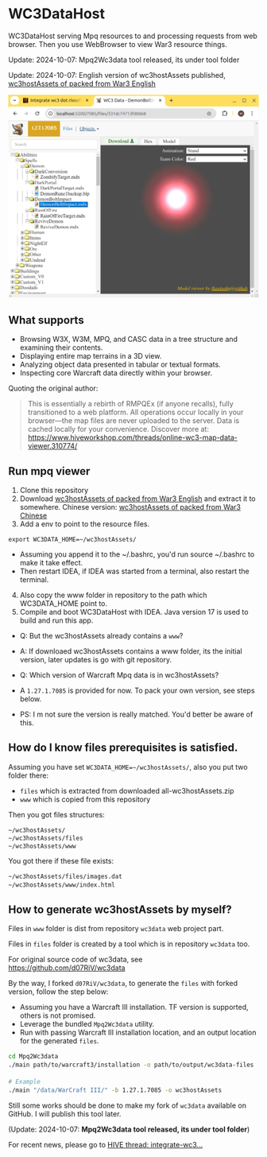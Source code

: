 
# WC3DataHost
WC3DataHost serving Mpq resources to and processing requests from web browser.
Then you use WebBrowser to view War3 resource things.

Update: 2024-10-07: Mpq2Wc3data tool released, its under tool folder

Update: 2024-10-07: English version of wc3hostAssets published, [wc3hostAssets of packed from War3 English](https://drive.google.com/file/d/1zkgzlJoIZUrUzQKnL-t5CCZkLw4ofGgw/view?usp=sharing)

![preview](./ss/preview.png)

## What supports
- Browsing W3X, W3M, MPQ, and CASC data in a tree structure and examining their contents.
- Displaying entire map terrains in a 3D view.
- Analyzing object data presented in tabular or textual formats.
- Inspecting core Warcraft data directly within your browser.

Quoting the original author:
> This is essentially a rebirth of RMPQEx (if anyone recalls), fully transitioned to a web platform.
All operations occur locally in your browser—the map files are never uploaded to the server. Data is cached locally for your convenience.
Discover more at: <https://www.hiveworkshop.com/threads/online-wc3-map-data-viewer.310774/>


## Run mpq viewer
1. Clone this repository
2. Download [wc3hostAssets of packed from War3 English](https://drive.google.com/file/d/1zkgzlJoIZUrUzQKnL-t5CCZkLw4ofGgw/view?usp=sharing) and extract it to somewhere. Chinese version: [wc3hostAssets of packed from War3 Chinese](https://drive.google.com/file/d/1cusUHkkwODopV39KQw9x6wyPbWBKULyz/view?usp=drive_link)
3. Add a env to point to the resource files.
```
export WC3DATA_HOME=~/wc3hostAssets/
```
- Assuming you append it to the ~/.bashrc, you'd run source ~/.bashrc to make it take effect.
- Then restart IDEA, if IDEA was started from a terminal, also restart the terminal.
4. Also copy the www folder in repository to the path which WC3DATA_HOME point to.
5. Compile and boot WC3DataHost with IDEA. Java version 17 is used to build and run this app.

- Q: But the wc3hostAssets already contains a `www`?
- A: If downloaed wc3hostAssets contains a www folder, its the initial version, later updates is go with git repository.

- Q: Which version of Warcraft Mpq data is in wc3hostAssets?
 - A `1.27.1.7085` is provided for now. To pack your own version, see steps below.
- PS: I m not sure the version is really matched. You'd better be aware of this.




## How do I know files prerequisites is satisfied.
Assuming you have set `WC3DATA_HOME=~/wc3hostAssets/`,
also you put two folder there:
- `files` which is extracted from downloaded all-wc3hostAssets.zip
- `www` which is copied from this repository

Then you got files structures:
```
~/wc3hostAssets/
~/wc3hostAssets/files
~/wc3hostAssets/www
```

You got there if these file exists:
```dtd
~/wc3hostAssets/files/images.dat
~/wc3hostAssets/www/index.html
```


## How to generate wc3hostAssets by myself?

Files in `www` folder is dist from repository `wc3data` web project part.

Files in `files` folder is created by a tool which is in repository `wc3data` too.

For original source code of wc3data, see https://github.com/d07RiV/wc3data

By the way, I forked `d07RiV/wc3data`, to generate the `files` with forked version, follow the step below:
   - Assuming you have a Warcraft III installation. TF version is supported, others is not promised.
   - Leverage the bundled `Mpq2Wc3data` utility.
   - Run with passing Warcraft III installation location, and an output location for the generated `files`.
   ```sh
   cd Mpq2Wc3data
   ./main path/to/warcraft3/installation -o path/to/output/wc3data-files

   # Example
   ./main "/data/WarCraft III/" -b 1.27.1.7085 -o wc3hostAssets
   ```
Still some works should be done to make my fork of `wc3data` available on GitHub. I will publish this tool later.

(Update: 2024-10-07: <b>Mpq2Wc3data tool released, its under tool folder</b>)

For recent news, please go to [HIVE thread: integrate-wc3...](https://www.hiveworkshop.com/threads/integrate-wc3-dot-rivsoft-dot-net-website-is-gone.340498/)

